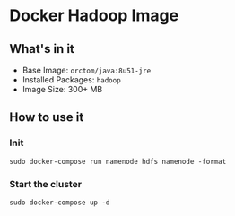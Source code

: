 # Docker Hadoop Image

## What's in it
 * Base Image: `orctom/java:8u51-jre`
 * Installed Packages: `hadoop`
 * Image Size: 300+ MB

## How to use it

### Init
```
sudo docker-compose run namenode hdfs namenode -format
```

### Start the cluster
```
sudo docker-compose up -d
```

